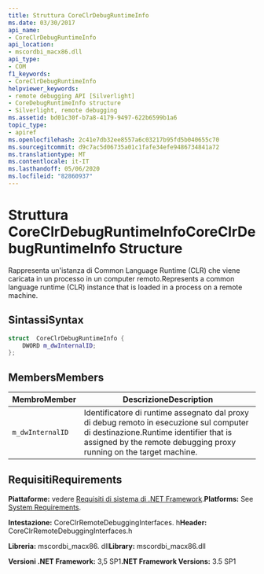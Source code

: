 ```yaml
---
title: Struttura CoreClrDebugRuntimeInfo
ms.date: 03/30/2017
api_name:
- CoreClrDebugRuntimeInfo
api_location:
- mscordbi_macx86.dll
api_type:
- COM
f1_keywords:
- CoreClrDebugRuntimeInfo
helpviewer_keywords:
- remote debugging API [Silverlight]
- CoreDebugRuntimeInfo structure
- Silverlight, remote debugging
ms.assetid: bd01c30f-b7a8-4179-9497-622b6599b1a6
topic_type:
- apiref
ms.openlocfilehash: 2c41e7db32ee8557a6c03217b95fd5b040655c70
ms.sourcegitcommit: d9c7ac5d06735a01c1fafe34efe9486734841a72
ms.translationtype: MT
ms.contentlocale: it-IT
ms.lasthandoff: 05/06/2020
ms.locfileid: "82860937"
---
```

# <a name="coreclrdebugruntimeinfo-structure"></a><span data-ttu-id="e6497-102">Struttura CoreClrDebugRuntimeInfo</span><span class="sxs-lookup"><span data-stu-id="e6497-102">CoreClrDebugRuntimeInfo Structure</span></span>
<span data-ttu-id="e6497-103">Rappresenta un'istanza di Common Language Runtime (CLR) che viene caricata in un processo in un computer remoto.</span><span class="sxs-lookup"><span data-stu-id="e6497-103">Represents a common language runtime (CLR) instance that is loaded in a process on a remote machine.</span></span>  
  
## <a name="syntax"></a><span data-ttu-id="e6497-104">Sintassi</span><span class="sxs-lookup"><span data-stu-id="e6497-104">Syntax</span></span>  
  
```cpp  
struct  CoreClrDebugRuntimeInfo {  
    DWORD m_dwInternalID;  
};  
```  
  
## <a name="members"></a><span data-ttu-id="e6497-105">Members</span><span class="sxs-lookup"><span data-stu-id="e6497-105">Members</span></span>  
  
|<span data-ttu-id="e6497-106">Membro</span><span class="sxs-lookup"><span data-stu-id="e6497-106">Member</span></span>|<span data-ttu-id="e6497-107">Descrizione</span><span class="sxs-lookup"><span data-stu-id="e6497-107">Description</span></span>|  
|------------|-----------------|  
|`m_dwInternalID`|<span data-ttu-id="e6497-108">Identificatore di runtime assegnato dal proxy di debug remoto in esecuzione sul computer di destinazione.</span><span class="sxs-lookup"><span data-stu-id="e6497-108">Runtime identifier that is assigned by the remote debugging proxy running on the target machine.</span></span>|  
  
## <a name="requirements"></a><span data-ttu-id="e6497-109">Requisiti</span><span class="sxs-lookup"><span data-stu-id="e6497-109">Requirements</span></span>  
 <span data-ttu-id="e6497-110">**Piattaforme:** vedere [Requisiti di sistema di .NET Framework](../../get-started/system-requirements.md).</span><span class="sxs-lookup"><span data-stu-id="e6497-110">**Platforms:** See [System Requirements](../../get-started/system-requirements.md).</span></span>  
  
 <span data-ttu-id="e6497-111">**Intestazione:** CoreClrRemoteDebuggingInterfaces. h</span><span class="sxs-lookup"><span data-stu-id="e6497-111">**Header:** CoreClrRemoteDebuggingInterfaces.h</span></span>  
  
 <span data-ttu-id="e6497-112">**Libreria:** mscordbi_macx86. dll</span><span class="sxs-lookup"><span data-stu-id="e6497-112">**Library:** mscordbi_macx86.dll</span></span>  
  
 <span data-ttu-id="e6497-113">**Versioni .NET Framework:** 3,5 SP1</span><span class="sxs-lookup"><span data-stu-id="e6497-113">**.NET Framework Versions:** 3.5 SP1</span></span>
